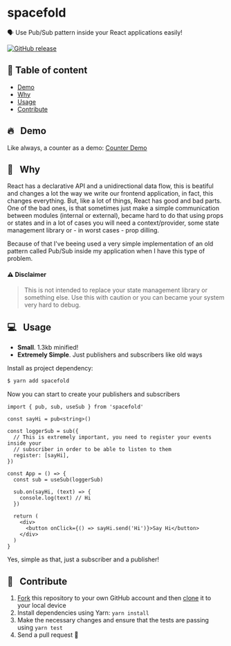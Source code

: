 # spacefold

🗣 Use Pub/Sub pattern inside your React applications easily!

[![GitHub release](https://img.shields.io/github/release/pedronauck/spacefold.svg)]()

## 📜 Table of content

- [Demo](#--demo)
- [Why](#--why)
- [Usage](#--usage)
- [Contribute](#--contribute)

## 🔥 &nbsp; Demo

Like always, a counter as a demo: [Counter Demo](https://codesandbox.io/s/spacefold-counter-6hcb7x?file=/src/index.tsx)

## 🧐 &nbsp; Why

React has a declarative API and a unidirectional data flow, this is beatiful and changes a lot the way we write our frontend application, in fact, this changes everything. But, like a lot of things, React has good and bad parts. One of the bad ones, is that sometimes just make a simple communication between modules (internal or external), became hard to do that using props or states and in a lot of cases you will need a context/provider, some state management library or - in worst cases - prop dilling.

Because of that I've beeing used a very simple implementation of an old pattern called Pub/Sub inside my application when I have this type of problem.

#### ⚠️ Disclaimer

> This is not intended to replace your state management library or something else. Use this with caution or you can became your system very hard to debug.

## 💻 &nbsp; Usage

- **Small**. 1.3kb minified!
- **Extremely Simple**. Just publishers and subscribers like old ways

Install as project dependency:

```bash
$ yarn add spacefold
```

Now you can start to create your publishers and subscribers

```tsx
import { pub, sub, useSub } from 'spacefold'

const sayHi = pub<string>()

const loggerSub = sub({
  // This is extremely important, you need to register your events inside your
  // subscriber in order to be able to listen to them
  register: [sayHi],
})

const App = () => {
  const sub = useSub(loggerSub)

  sub.on(sayHi, (text) => {
    console.log(text) // Hi
  })

  return (
    <div>
      <button onClick={() => sayHi.send('Hi')}>Say Hi</button>
    </div>
  )
}
```

Yes, simple as that, just a subscriber and a publisher!

## 🕺 &nbsp; Contribute

1.  [Fork](https://help.github.com/articles/fork-a-repo/) this repository to your own GitHub account and then [clone](https://help.github.com/articles/cloning-a-repository/) it to your local device
2.  Install dependencies using Yarn: `yarn install`
3.  Make the necessary changes and ensure that the tests are passing using `yarn test`
4.  Send a pull request 🙌
